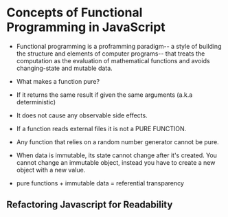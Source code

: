 # Concepts of Functional Programming in JavaScript

* Functional programming is a proframming paradigm-- a style of building the structure and elements of computer programs-- that treats the computation as the evaluation of mathematical functions and avoids changing-state and mutable data.

* What makes a function pure?
 - If it returns the same result if given the same arguments (a.k.a deterministic)
 - It does not cause any observable side effects.

- If a function reads external files it is not a PURE FUNCTION.
- Any function that relies on a random number generator cannot be pure.
* When data is immutable, its state cannot change after it's created. You cannot change an immutable object, instead you have to create a new object with a new value.

* pure functions + immutable data = referential transparency

## Refactoring Javascript for Readability

